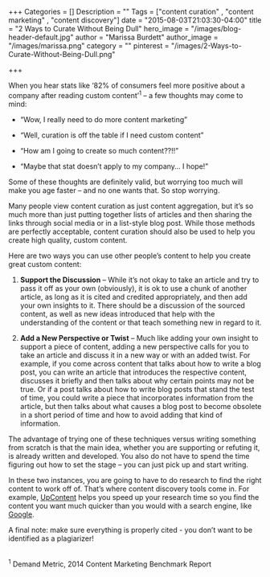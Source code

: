+++
Categories = []
Description = ""
Tags = ["content curation" , "content marketing" , "content discovery"]
date = "2015-08-03T21:03:30-04:00"
title = "2 Ways to Curate Without Being Dull"
hero_image = "/images/blog-header-default.jpg"
author = "Marissa Burdett"
author_image = "/images/marissa.png"
category = ""
pinterest = "/images/2-Ways-to-Curate-Without-Being-Dull.png"

+++

When you hear stats like ‘82% of consumers feel more positive about a company after reading custom content’<sup>1</sup> – a few thoughts may come to mind:
<ul>
<li><p>“Wow, I really need to do more content marketing”</p></li>
<li><p>“Well, curation is off the table if I need custom content”</p></li>
<li><p>“How am I going to create so much content??!!”</p></li>
<li><p>“Maybe that stat doesn’t apply to my company… I hope!”</p></li>
</ul>

Some of these thoughts are definitely valid, but worrying too much will make you age faster – and no one wants that. So stop worrying.

Many people view content curation as just content aggregation, but it’s so much more than just putting together lists of articles and then sharing the links through social media or in a list-style blog post. While those methods are perfectly acceptable, content curation should also be used to help you create high quality, custom content.

Here are two ways you can use other people’s content to help you create great custom content:

<ol>
<li><p><b>Support the Discussion</b> – While it’s not okay to take an article and try to pass it off as your own (obviously), it is ok to use a chunk of another article, as long as it is cited and credited appropriately, and then add your own insights to it. There should be a discussion of the sourced content, as well as new ideas introduced that help with the understanding of the content or that teach something new in regard to it.</p></li>


<li><p><b>Add a New Perspective or Twist</b> – Much like adding your own insight to support a piece of content, adding a new perspective calls for you to take an article and discuss it in a new way or with an added twist. For example, if you come across content that talks about how to write a blog post, you can write an article that introduces the respective content, discusses it briefly and then talks about why certain points may not be true. Or if a post talks about how to write blog posts that stand the test of time, you could write a piece that incorporates information from the article, but then talks about what causes a blog post to become obsolete in a short period of time and how to avoid adding that kind of information.</p></li>

</ol>

The advantage of trying one of these techniques versus writing something from scratch is that the main idea, whether you are supporting or refuting it, is already written and developed. You also do not have to spend the time figuring out how to set the stage – you can just pick up and start writing.

In these two instances, you are going to have to do research to find the right content to work off of. That’s where content discovery tools come in. For example, [UpContent](http://upcontent.com) helps you speed up your research time so you find the content you want much quicker than you would with a search engine, like [Google](https://upcontent.com/post/google-vs-upcontent/).

A final note: make sure everything is properly cited - you don’t want to be identified as a plagiarizer!

</br>
<sup>1</sup> Demand Metric, 2014 Content Marketing Benchmark Report
